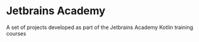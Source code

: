# Jetbrains Academy
A set of projects developed as part of the Jetbrains Academy Kotlin training courses
